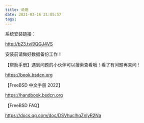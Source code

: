 ```yaml
---
title: 说明
date: 2021-03-16 21:05:57
tags:
---
```



系统安装链接：

http://b23.tv/9QGJ4VS

安装前请做好数据备份工作！

【帮助手册】遇到问题的小伙伴可以搜索查看哦！看了有问题再来问！

https://book.bsdcn.org

【FreeBSD 中文手册 2022】

https://handbook.bsdcn.org

【FreeBSD FAQ】

https://docs.qq.com/doc/DSVhuclhqZnlyR2Na